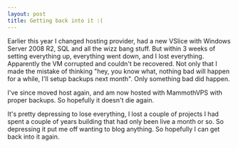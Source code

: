 ```yaml
---
layout: post
title: Getting back into it :(
---
```


Earlier this year I changed hosting provider, had a new VSlice with Windows Server 2008 R2, SQL and all the wizz bang stuff. But within 3 weeks of setting everything up, everything went down, and I lost everything. Apparently the VM corrupted and couldn't be recovered. Not only that I made the mistake of thinking "hey, you know what, nothing bad will happen for a while, I'll setup backups next month". Only something bad did happen.

I've since moved host again, and am now hosted with MammothVPS with proper backups. So hopefully it doesn't die again.

It's pretty depressing to lose everything, I lost a couple of projects I had spent a couple of years building that had only been live a month or so. So depressing it put me off wanting to blog anything. So hopefully I can get back into it again.
